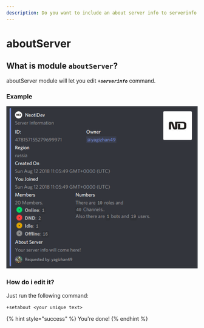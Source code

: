 ```yaml
---
description: Do you want to include an about server info to serverinfo command?
---
```


# aboutServer

## What is module **`aboutServer`**?

aboutServer module will let you edit _**`+serverinfo`**_ command.

### Example

![Check the &quot;About Server&quot; field.](.gitbook/assets/screenshot_20181103_192449.png)

### How do i edit it?

Just run the following command:

```text
+setabout <your unique text>
```

{% hint style="success" %}
You're done!
{% endhint %}

